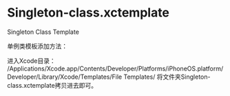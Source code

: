 Singleton-class.xctemplate
==========================

Singleton Class Template

单例类模板添加方法：

进入Xcode目录：
/Applications/Xcode.app/Contents/Developer/Platforms/iPhoneOS.platform/Developer/Library/Xcode/Templates/File Templates/
将文件夹Singleton-class.xctemplate拷贝进去即可。
